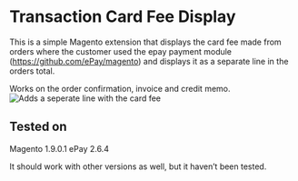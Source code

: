 # Transaction Card Fee Display

This is a simple Magento extension that displays the card fee made from orders where the customer used the epay payment module (https://github.com/ePay/magento) and displays it as a separate line in the orders total.

Works on the order confirmation, invoice and credit memo. 
![Adds a seperate line with the card fee](https://www.evernote.com/l/ABVIjhzZu1JJGb6118rPUMeuV9LFo1DP5TYB/image.png)

## Tested on
Magento 1.9.0.1
ePay 2.6.4

It should work with other versions as well, but it haven’t been tested. 

